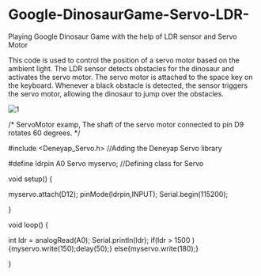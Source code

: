 # Google-DinosaurGame-Servo-LDR-
Playing Google Dinosaur Game with the help of LDR sensor and Servo Motor


This code is used to control the position of a servo motor based on the ambient light. The LDR sensor detects obstacles for the dinosaur and activates the servo motor. The servo motor is attached to the space key on the keyboard. Whenever a black obstacle is detected, the sensor triggers the servo motor, allowing the dinosaur to jump over the obstacles.


![1](https://github.com/nupeldakandemir/Google-DinosaurGame-Servo-LDR-/assets/120253252/03021bd9-6b13-42d1-be2e-6447240c3422)



/*
  ServoMotor examp,
  The shaft of the servo motor connected to pin D9 rotates 60 degrees.
*/

#include <Deneyap_Servo.h>           //Adding the Deneyap Servo library 

#define ldrpin A0
Servo myservo;                         //Defining class for Servo


void setup() {  

  myservo.attach(D12);
  pinMode(ldrpin,INPUT);
  Serial.begin(115200);

}

void loop() {

  int ldr = analogRead(A0);
  Serial.println(ldr);
  if(ldr > 1500  ){myservo.write(150);delay(50);}
  else{myservo.write(180);}                     

}




